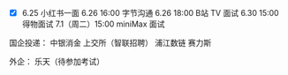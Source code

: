 - [x] 6.25 小红书一面 
6.26 16:00 字节沟通
6.26 18:00 B站 TV 面试
6.30 15:00 得物面试
7.1（周二）15:00 miniMax 面试


国企投递：
中银消金
上交所（智联招聘）
浦江数链
赛力斯

外企：
乐天（待参加考试） 
